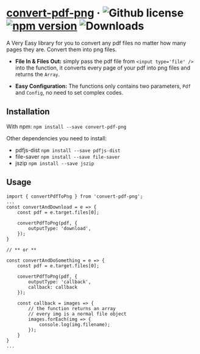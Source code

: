 # [convert-pdf-png](https://npmjs.com/package/convert-pdf-png) &middot; ![Github license](https://img.shields.io/badge/license-MIT-blue.svg) [![npm version](https://img.shields.io/npm/v/convert-pdf-png)](https://npmjs.com/package/convert-pdf-png) ![Downloads](https://img.shields.io/npm/dw/convert-pdf-png.svg?color=blue)

A Very Easy library for you to convert any pdf files no matter how many pages they are.
Convert them into png files.

- **File In & Files Out:** simply pass the pdf file from `<input type='file' />` into the function, it converts every page of your pdf into png files and returns the `Array`.

* **Easy Configuration:** The functions only contains two parameters, `Pdf` and `Config`, no need to set complex codes.

## Installation

With npm:
`npm install --save convert-pdf-png`

Other dependencies you need to install:

- pdfjs-dist
  `npm install --save pdfjs-dist`
- file-saver
  `npm install --save file-saver`
- jszip
  `npm install --save jszip`

## Usage

```
import { convertPdfToPng } from 'convert-pdf-png';
...
const convertAndDownload = e => {
    const pdf = e.target.files[0];

    convertPdfToPng(pdf, {
        outputType: 'download',
    });
}

// ** or **

const convertAndDoSomething = e => {
    const pdf = e.target.files[0];

    convertPdfToPng(pdf, {
        outputType: 'callback',
        callback: callback
    });

    const callback = images => {
        // the function returns an array
        // every img is a normal file object
        images.forEach(img => {
            console.log(img.filename);
        });
    }
}
...
```
